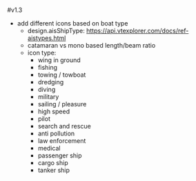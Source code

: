 #v1.3

* add different icons based on boat type
  * design.aisShipType: https://api.vtexplorer.com/docs/ref-aistypes.html
  * catamaran vs mono based length/beam ratio
  * icon type:
    * wing in ground
    * fishing
    * towing / towboat
    * dredging
    * diving
    * military
    * sailing / pleasure
    * high speed
    * pilot
    * search and rescue
    * anti pollution
    * law enforcement
    * medical
    * passenger ship
    * cargo ship
    * tanker ship